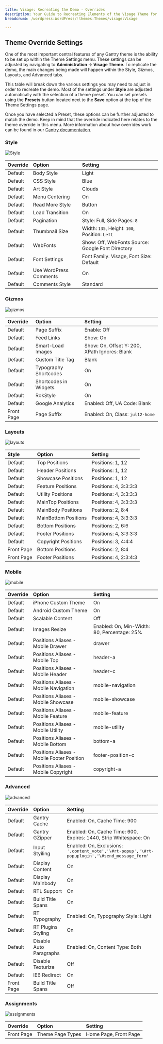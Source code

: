 ```yaml
---
title: Visage: Recreating the Demo - Overrides
description: Your Guide to Recreating Elements of the Visage Theme for WordPress
breadcrumb: /wordpress:WordPress/!themes:Themes/visage:Visage

---
```


Theme Override Settings
-----

One of the most important central features of any Gantry theme is the ability to be set up within the Theme Settings menu. These settings can be adjusted by navigating to **Administration -> Visage Theme**. To replicate the demo, the main changes being made will happen within the Style, Gizmos, Layouts, and Advanced tabs. 

This table will break down the various settings you may need to adjust in order to recreate the demo. Most of the settings under **Style** are adjusted automatically with the selection of a theme preset. You can set presets using the **Presets** button located next to the **Save** option at the top of the Theme Settings page.

Once you have selected a Preset, these options can be further adjusted to match the demo. Keep in mind that the override indicated here relates to the theme override in this menu. More information about how overrides work can be found in our [Gantry documentation][override].

### Style

![Style][style]

| Override |         Option         |                      Setting                      |
| :------- | :--------------------- | :------------------------------------------------ |
| Default  | Body Style             | Light                                             |
| Default  | CSS Style              | Blue                                              |
| Default  | Art Style              | Clouds                                            |
| Default  | Menu Centering         | On                                                |
| Default  | Read More Style        | Button                                            |
| Default  | Load Transition        | On                                                |
| Default  | Pagination             | Style: Full, Side Pages: `8`                      |
| Default  | Thumbnail Size         | Width: `135`, Height: `100`, Position: `Left`     |
| Default  | WebFonts               | Show: Off, WebFonts Source: Google Font Directory |
| Default  | Font Settings          | Font Family: Visage, Font Size: Default           |
| Default  | Use WordPress Comments | On                                                |
| Default  | Comments Style         | Standard                                          |

### Gizmos

![gizmos][gizmos]

|  Override  |         Option        |                    Setting                    |
| :--------- | :-------------------- | :-------------------------------------------- |
| Default    | Page Suffix           | Enable: Off                                   |
| Default    | Feed Links            | Show: On                                      |
| Default    | Smart-Load Images     | Show: On, Offset Y: 200, XPath Ignores: Blank |
| Default    | Custom Title Tag      | Blank                                         |
| Default    | Typography Shortcodes | On                                            |
| Default    | Shortcodes in Widgets | On                                            |
| Default    | RokStyle              | On                                            |
| Default    | Google Analytics      | Enabled: Off, UA Code: Blank                  |
| Front Page | Page Suffix           | Enabled: On, Class: `jul12-home`              |

### Layouts

![layouts][layouts]

|   Style    |        Option        |        Setting        |
| :--------- | :------------------- | :-------------------- |
| Default    | Top Positions        | Positions: 1, 12      |
| Default    | Header Positions     | Positions: 1, 12      |
| Default    | Showcase Positions   | Positions: 1, 12      |
| Default    | Feature Positions    | Positions: 4, 3:3:3:3 |
| Default    | Utility Positions    | Positions: 4, 3:3:3:3 |
| Default    | MainTop Positions    | Positions: 4, 3:3:3:3 |
| Default    | MainBody Positions   | Positions: 2, 8:4     |
| Default    | MainBottom Positions | Positions: 4, 3:3:3:3 |
| Default    | Bottom Positions     | Positions: 2, 6:6     |
| Default    | Footer Positions     | Positions: 4, 3:3:3:3 |
| Default    | Copyright Positions  | Positions: 3, 4:4:4   |
| Front Page | Bottom Positions     | Positions: 2, 8:4     |
| Front Page | Footer Positions     | Positions: 4, 2:3:4:3 |

### Mobile

![mobile][mobile]

| Override |                   Option                   |                   Setting                   |
| :------- | :----------------------------------------- | :------------------------------------------ |
| Default  | iPhone Custom Theme                        | On                                          |
| Default  | Android Custom Theme                       | On                                          |
| Default  | Scalable Content                           | Off                                         |
| Default  | Images Resize                              | Enabled: On, Min-Width: 80, Percentage: 25% |
| Default  | Positions Aliases - Mobile Drawer          | drawer                                      |
| Default  | Positions Aliases - Mobile Top             | header-a                                    |
| Default  | Positions Aliases - Mobile Header          | header-c                                    |
| Default  | Positions Aliases - Mobile Navigation      | mobile-navigation                           |
| Default  | Positions Aliases - Mobile Showcase        | mobile-showcase                             |
| Default  | Positions Aliases - Mobile Feature         | mobile-feature                              |
| Default  | Positions Aliases - Mobile Utility         | mobile-utility                              |
| Default  | Positions Aliases - Mobile Bottom          | bottom-a                                    |
| Default  | Positions Aliases - Mobile Footer Position | footer-position-c                           |
| Default  | Positions Aliases - Mobile Copyright       | copyright-a                                 |

### Advanced

![advanced][advanced]

|  Override  |          Option         |                                             Setting                                             |
| :--------- | :---------------------- | :---------------------------------------------------------------------------------------------- |
| Default    | Gantry Cache            | Enabled: On, Cache Time: 900                                                                    |
| Default    | Gantry GZipper          | Enabled: On, Cache Time: 600, Expires: 1440, Strip Whitespace: On                               |
| Default    | Input Styiling          | Enabled: On, Exclusions: `'.content_vote','\#rt-popup','\#rt-popuplogin','\#send_message_form'` |
| Default    | Display Content         | On                                                                                              |
| Default    | Display Mainbody        | On                                                                                              |
| Default    | RTL Support             | On                                                                                              |
| Default    | Build Title Spans       | On                                                                                              |
| Default    | RT Typography           | Enabled: On, Typography Style: Light                                                            |
| Default    | RT Plugins Styling      | On                                                                                              |
| Default    | Disable Auto Paragraphs | Enabled: On, Content Type: Both                                                                 |
| Default    | Disable Texturize       | Off                                                                                             |
| Default    | IE6 Redirect            | On                                                                                              |
| Front Page | Build Title Spans       | Off                                                                                             |

### Assignments

![assignments][assignments]

|  Override  |        Option       |        Setting        |
| :--------- | :------------------ | :-------------------- |
| Front Page | Theme Page Types | Home Page, Front Page |

[override]: http://docs.gantry.org/gantry4/configure
[style]: assets/setstyle.jpeg
[assignments]: assets/setassignments.png
[advanced]: assets/setadvanced.jpeg
[mobile]: assets/setmobile.jpeg
[layouts]: assets/setlayouts.jpeg
[gizmos]: assets/setgizmos.jpeg
